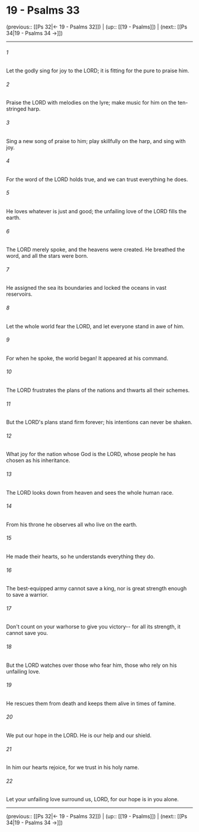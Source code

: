 # 19 - Psalms 33

(previous:: [[Ps 32|← 19 - Psalms 32]]) | (up:: [[19 - Psalms]]) | (next:: [[Ps 34|19 - Psalms 34 →]])

***


###### 1 
Let the godly sing for joy to the LORD; it is fitting for the pure to praise him. 

###### 2 
Praise the LORD with melodies on the lyre; make music for him on the ten-stringed harp. 

###### 3 
Sing a new song of praise to him; play skillfully on the harp, and sing with joy. 

###### 4 
For the word of the LORD holds true, and we can trust everything he does. 

###### 5 
He loves whatever is just and good; the unfailing love of the LORD fills the earth. 

###### 6 
The LORD merely spoke, and the heavens were created. He breathed the word, and all the stars were born. 

###### 7 
He assigned the sea its boundaries and locked the oceans in vast reservoirs. 

###### 8 
Let the whole world fear the LORD, and let everyone stand in awe of him. 

###### 9 
For when he spoke, the world began! It appeared at his command. 

###### 10 
The LORD frustrates the plans of the nations and thwarts all their schemes. 

###### 11 
But the LORD's plans stand firm forever; his intentions can never be shaken. 

###### 12 
What joy for the nation whose God is the LORD, whose people he has chosen as his inheritance. 

###### 13 
The LORD looks down from heaven and sees the whole human race. 

###### 14 
From his throne he observes all who live on the earth. 

###### 15 
He made their hearts, so he understands everything they do. 

###### 16 
The best-equipped army cannot save a king, nor is great strength enough to save a warrior. 

###### 17 
Don't count on your warhorse to give you victory-- for all its strength, it cannot save you. 

###### 18 
But the LORD watches over those who fear him, those who rely on his unfailing love. 

###### 19 
He rescues them from death and keeps them alive in times of famine. 

###### 20 
We put our hope in the LORD. He is our help and our shield. 

###### 21 
In him our hearts rejoice, for we trust in his holy name. 

###### 22 
Let your unfailing love surround us, LORD, for our hope is in you alone.

***

(previous:: [[Ps 32|← 19 - Psalms 32]]) | (up:: [[19 - Psalms]]) | (next:: [[Ps 34|19 - Psalms 34 →]])

